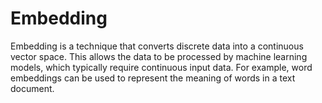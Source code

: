 # Embedding


Embedding is a technique that converts discrete data into a continuous vector space. This allows the data to be processed by machine learning models, which typically require continuous input data. For example, word embeddings can be used to represent the meaning of words in a text document.
